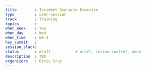 ```yaml
---
title        : Incident Scenario Exercise
type         : user-session
track        : Training
topics       : 
when_week    : two
when_day     : Wed
when_time    : WS-3
hey_summit   : 
session_slack:
status       : draft           # draft, review-content, done
description  : TBD
organizers   : Dinis Cruz
---
```


### 

